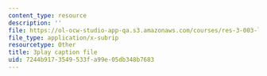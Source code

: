 ```yaml
---
content_type: resource
description: ''
file: https://ol-ocw-studio-app-qa.s3.amazonaws.com/courses/res-3-003-learn-to-build-your-own-videogame-with-the-unity-game-engine-and-microsoft-kinect-january-iap-2017/7244b9173549533fa99e05db348b7683_H6y0szqtRKo.vtt
file_type: application/x-subrip
resourcetype: Other
title: 3play caption file
uid: 7244b917-3549-533f-a99e-05db348b7683
---
```

